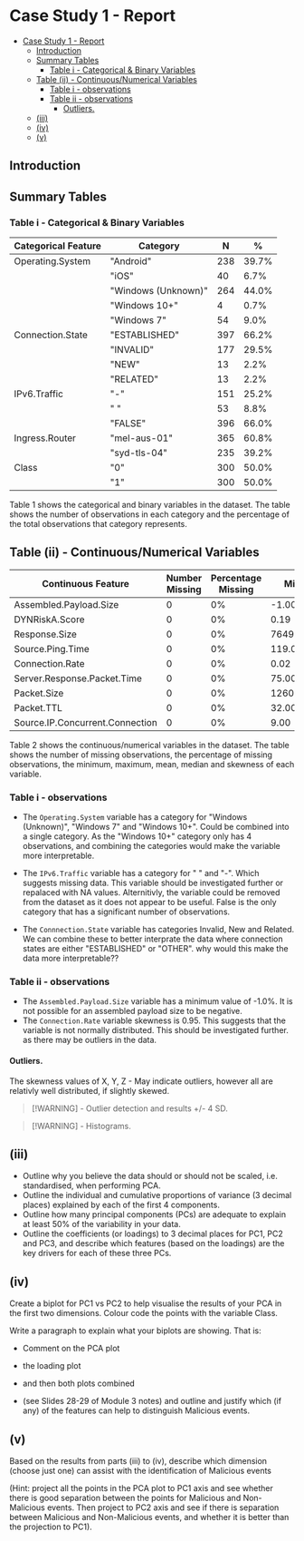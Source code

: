 # Case Study 1 - Report

- [Case Study 1 - Report](#case-study-1---report)
  - [Introduction](#introduction)
  - [Summary Tables](#summary-tables)
    - [Table i - Categorical \& Binary Variables](#table-i---categorical--binary-variables)
  - [Table (ii) - Continuous/Numerical Variables](#table-ii---continuousnumerical-variables)
    - [Table i - observations](#table-i---observations)
    - [Table ii - observations](#table-ii---observations)
      - [Outliers.](#outliers)
  - [(iii)](#iii)
  - [(iv)](#iv)
  - [(v)](#v)

## Introduction

## Summary Tables

### Table i - Categorical & Binary Variables

| Categorical Feature | Category            | N   | %     |
| ------------------- | ------------------- | --- | ----- |
| Operating.System    | "Android"           | 238 | 39.7% |
|                     | "iOS"               | 40  | 6.7%  |
|                     | "Windows (Unknown)" | 264 | 44.0% |
|                     | "Windows 10+"       | 4   | 0.7%  |
|                     | "Windows 7"         | 54  | 9.0%  |
| Connection.State    | "ESTABLISHED"       | 397 | 66.2% |
|                     | "INVALID"           | 177 | 29.5% |
|                     | "NEW"               | 13  | 2.2%  |
|                     | "RELATED"           | 13  | 2.2%  |
| IPv6.Traffic        | "-"                 | 151 | 25.2% |
|                     | " "                 | 53  | 8.8%  |
|                     | "FALSE"             | 396 | 66.0% |
| Ingress.Router      | "mel-aus-01"        | 365 | 60.8% |
|                     | "syd-tls-04"        | 235 | 39.2% |
| Class               | "0"                 | 300 | 50.0% |
|                     | "1"                 | 300 | 50.0% |

Table 1 shows the categorical and binary variables in the dataset. The table shows the number of observations in each category and the percentage of the total observations that category represents.

## Table (ii) - Continuous/Numerical Variables

| Continuous Feature              | Number Missing | Percentage Missing | Min      | Max       | Mean      | Median    | Skewness |
| ------------------------------- | -------------- | ------------------ | -------- | --------- | --------- | --------- | -------- |
| Assembled.Payload.Size          | 0              | 0%                 | -1.00    | 80580.00  | 48476.33  | 49268.50  | -0.28    |
| DYNRiskA.Score                  | 0              | 0%                 | 0.19     | 0.92      | 0.61      | 0.63      | -0.57    |
| Response.Size                   | 0              | 0%                 | 76495.00 | 822051.00 | 492667.72 | 492937.00 | -0.06    |
| Source.Ping.Time                | 0              | 0%                 | 119.00   | 415.00    | 267.75    | 267.00    | -0.04    |
| Connection.Rate                 | 0              | 0%                 | 0.02     | 1821.42   | 432.24    | 399.72    | 0.95     |
| Server.Response.Packet.Time     | 0              | 0%                 | 75.00    | 417.00    | 226.75    | 221.00    | 0.23     |
| Packet.Size                     | 0              | 0%                 | 1260.00  | 1439.00   | 1349.68   | 1348.00   | 0.05     |
| Packet.TTL                      | 0              | 0%                 | 32.00    | 108.00    | 63.98     | 63.00     | 0.19     |
| Source.IP.Concurrent.Connection | 0              | 0%                 | 9.00     | 34.00     | 21.37     | 21.50     | -0.03    |

Table 2 shows the continuous/numerical variables in the dataset. The table shows the number of missing observations, the percentage of missing observations, the minimum, maximum, mean, median and skewness of each variable.

### Table i - observations

- The `Operating.System` variable has a category for "Windows (Unknown)", "Windows 7" and "Windows 10+". Could be combined into a single category. As the "Windows 10+" category only has 4 observations, and combining the categories would make the variable more interpretable.

- The `IPv6.Traffic` variable has a category for " " and "-". Which suggests missing data. This variable should be investigated further or repalaced with NA values. Alternitivly, the variable could be removed from the dataset as it does not appear to be useful. False is the only category that has a significant number of observations.

- The `Connnection.State` variable has categories Invalid, New and Related. We can combine these to better interprate the data where connection states are either "ESTABLISHED" or "OTHER". why would this make the data more interpretable??

### Table ii - observations

- The `Assembled.Payload.Size` variable has a minimum value of -1.0%. It is not possible for an assembled payload size to be negative.
- The `Connection.Rate` variable skewness is 0.95. This suggests that the variable is not normally distributed. This should be investigated further. as there may be outliers in the data.

#### Outliers.

The skewness values of X, Y, Z - May indicate outliers, however all are relativly well distributed, if slightly skewed. 

> [!WARNING] - Outlier detection and results +/- 4 SD. 

> [!WARNING] - Histograms.

## (iii)

- Outline why you believe the data should or should not be scaled, i.e. standardised, when performing PCA.
- Outline the individual and cumulative proportions of variance (3 decimal places) explained by each of the first 4 components.
- Outline how many principal components (PCs) are adequate to explain at least 50% of the variability in your data.
- Outline the coefficients (or loadings) to 3 decimal places for PC1, PC2 and PC3, and describe which features (based on the loadings) are the key drivers for each of these three PCs.

## (iv)

Create a biplot for PC1 vs PC2 to help visualise the results of your PCA in the first two dimensions. Colour code the points with the variable Class.

Write a paragraph to explain what your biplots are showing. That is:
- Comment on the PCA plot
- the loading plot
- and then both plots combined

- (see Slides 28-29 of Module 3 notes) and outline and justify which (if any) of the features can help to distinguish Malicious events.

## (v)

Based on the results from parts (iii) to (iv), describe which dimension (choose just one) can assist with the identification of Malicious events

(Hint: project all the points in the PCA plot to PC1 axis and see whether there is good separation between the points for Malicious and Non-Malicious events. Then project to PC2 axis and see if there is separation between Malicious and Non-Malicious events, and whether it is better than the projection to PC1).